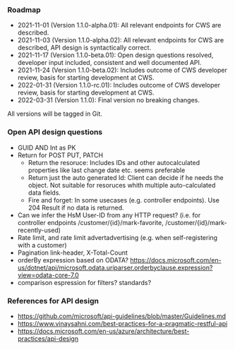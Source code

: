 ### Roadmap
* 2021-11-01 (Version 1.1.0-alpha.01): All relevant endpoints for CWS are described.
* 2021-11-03 (Version 1.1.0-alpha.02): All relevant endpoints for CWS are described, API design is syntactically correct.
* 2021-11-17 (Version 1.1.0-beta.01): Open design questions resolved, developer input included, consistent and well documented API. 
* 2021-11-24 (Version 1.1.0-beta.02): Includes outcome of CWS developer review, basis for starting development at CWS.
* 2022-01-31 (Version 1.1.0-rc.01): Includes outcome of CWS developer review, basis for starting development at CWS.
* 2022-03-31 (Version 1.1.0): Final version no breaking changes.

All versions will be tagged in Git.


### Open API design questions
* GUID AND Int as PK
* Return for  POST PUT, PATCH 
  * Return the resoruce: Includes IDs and other autocalculated properties like last change date etc. seems preferable
  * Return just the auto generated Id: Client can decide if he needs the object. Not suitable for resoruces whith multiple auto-calculated data fields.
  * Fire and forget: In some usecases (e.g. controller endpoints). Use 204 Result if no data is returned.
* Can we infer the HsM User-ID from any HTTP request? (i.e. for controller endpoints /customer/{id}/mark-favorite, /customer/{id}/mark-recently-used)
* Rate limit, and rate limit advertadvertising  (e.g. when self-registering with a customer) 
* Pagination link-header, X-Total-Count
* orderBy expression based on ODATA? https://docs.microsoft.com/en-us/dotnet/api/microsoft.odata.uriparser.orderbyclause.expression?view=odata-core-7.0
* comparison espression for filters? standards?

### References for API design
* https://github.com/microsoft/api-guidelines/blob/master/Guidelines.md
* https://www.vinaysahni.com/best-practices-for-a-pragmatic-restful-api
* https://docs.microsoft.com/en-us/azure/architecture/best-practices/api-design
